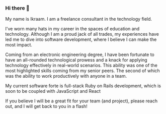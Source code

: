 ### Hi there 👋

My name is Ikraam. I am a freelance consultant in the technology field.

I've worn many hats in my career in the spaces of education and technology. Although I am a proud jack of all trades, my experiences have led me to dive into software development, where I believe I can make the most impact.

Coming from an electronic engineering degree, I have been fortunate to have an all-rounded technological prowess and a knack for applying technology effectively in real-world scenarios. This ability was one of the most highlighted skills coming from my senior peers. The second of which was the ability to work productively with anyone in a team.

My current software forte is full-stack Ruby on Rails development, which is soon to be coupled with JavaScript and React

If you believe I will be a great fit for your team (and project), please reach out, and I will get back to you in a flash!

<!--
**ikraamg/ikraamg** is a ✨ _special_ ✨ repository because its `README.md` (this file) appears on your GitHub profile.

Here are some ideas to get you started:

- 🔭 I’m currently working on ...
- 🌱 I’m currently learning ...
- 👯 I’m looking to collaborate on ...
- 🤔 I’m looking for help with ...
- 💬 Ask me about ...
- 📫 How to reach me: ...
- 😄 Pronouns: ...
- ⚡ Fun fact: ...
-->
